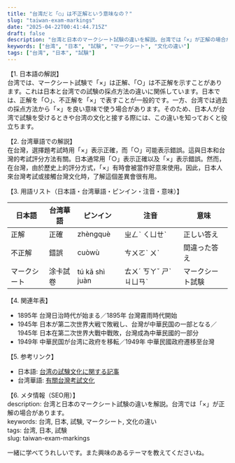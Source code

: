 ```yaml
---
title: "台湾だと「○」は不正解という意味なの？"
slug: "taiwan-exam-markings"
date: "2025-04-22T00:41:44.715Z"
draft: false
description: "台湾と日本のマークシート試験の違いを解説。台湾では「×」が正解の場合があります。"
keywords: ["台湾", "日本", "試験", "マークシート", "文化の違い"]
tags: ["台湾", "日本", "試験"]
---
```


【1. 日本語の解説】  
台湾では、マークシート試験で「×」は正解、「○」は不正解を示すことがあります。これは日本と台湾での試験の採点方法の違いに関係しています。日本では、正解を「○」、不正解を「×」で表すことが一般的です。一方、台湾では過去の採点方法から「×」を良い意味で使う場合があります。そのため、日本人が台湾で試験を受けるときや台湾の文化と接する際には、この違いを知っておくと役立ちます。

【2. 台湾華語での解説】  
在台灣，選擇題考試時用「×」表示正確，而「○」可能表示錯誤。這與日本和台灣的考試評分方法有關。日本通常用「○」表示正確以及「×」表示錯誤。然而，在台灣，由於歷史上的評分方式，「×」有時會被當作好意來使用。因此，日本人來台灣考試或接觸台灣文化時，了解這個差異會很有用。

【3. 用語リスト（日本語・台湾華語・ピンイン・注音・意味）】  

| 日本語 | 台湾華語 | ピンイン | 注音 | 意味 |
| --- | --- | --- | --- | --- |
| 正解 | 正確 | zhèngquè | ㄓㄥˋ ㄑㄩㄝˋ | 正しい答え |
| 不正解 | 錯誤 | cuòwù | ㄘㄨㄛˋ ㄨˋ | 間違った答え |
| マークシート | 涂卡試卷 | tú kǎ shì juàn | ㄊㄨˊ ㄎㄚˇ ㄕˋ ㄐㄩㄢˋ | マークシート試験 |

【4. 関連年表】  

- 1895年 台灣日治時代が始まる／1895年 台灣霧雨時代開始  
- 1945年 日本が第二次世界大戦で敗戦し、台灣が中華民国の一部となる／1945年 日本在第二次世界大戰中戰敗，台灣成為中華民國的一部分  
- 1949年 中華民国が台湾に政府を移転／1949年 中華民國政府遷移至台灣  

【5. 参考リンク】  

- 日本語: [台湾の試験文化に関する記事](https://www.excite.co.jp/news/article/TaiwanExaminationCulture/)
- 台湾華語: [有關台灣考試文化](https://www.taiwaneseexamblog.com)

【6. メタ情報（SEO用）】  
description: 台湾と日本のマークシート試験の違いを解説。台湾では「×」が正解の場合があります。  
keywords: 台湾, 日本, 試験, マークシート, 文化の違い  
tags: 台湾, 日本, 試験  
slug: taiwan-exam-markings

一緒に学べてうれしいです。また興味のあるテーマを教えてくださいね。